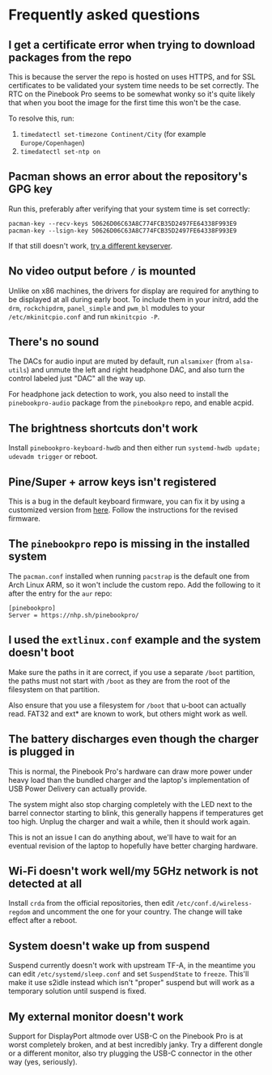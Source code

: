 # Frequently asked questions

## I get a certificate error when trying to download packages from the repo
This is because the server the repo is hosted on uses HTTPS, and for SSL certificates to be validated your system time needs to be set correctly. The RTC on the Pinebook Pro seems to be somewhat wonky so it's quite likely that when you boot the image for the first time this won't be the case.

To resolve this, run:
  1. `timedatectl set-timezone Continent/City` (for example `Europe/Copenhagen`)
  2. `timedatectl set-ntp on`

## Pacman shows an error about the repository's GPG key
Run this, preferably after verifying that your system time is set correctly:
```
pacman-key --recv-keys 50626D06C63A8C774FCB35D2497FE64338F993E9
pacman-key --lsign-key 50626D06C63A8C774FCB35D2497FE64338F993E9
```
If that still doesn't work, [try a different keyserver](https://wiki.archlinux.org/title/GnuPG#Key_servers).

## No video output before `/` is mounted
Unlike on x86 machines, the drivers for display are required for anything to be displayed at all during early boot. To include them in your initrd, add the `drm`, `rockchipdrm`, `panel_simple` and `pwm_bl` modules to your `/etc/mkinitcpio.conf` and run `mkinitcpio -P`.

## There's no sound
The DACs for audio input are muted by default, run `alsamixer` (from `alsa-utils`) and unmute the left and right headphone DAC, and also turn the control labeled just "DAC" all the way up.

For headphone jack detection to work, you also need to install the `pinebookpro-audio` package from the `pinebookpro` repo, and enable acpid.

## The brightness shortcuts don't work
Install `pinebookpro-keyboard-hwdb` and then either run `systemd-hwdb update; udevadm trigger` or reboot.

## Pine/Super + arrow keys isn't registered
This is a bug in the default keyboard firmware, you can fix it by using a customized version from [here](https://github.com/jackhumbert/pinebook-pro-keyboard-updater). Follow the instructions for the revised firmware.

## The `pinebookpro` repo is missing in the installed system
The `pacman.conf` installed when running `pacstrap` is the default one from Arch Linux ARM, so it won't include the custom repo. Add the following to it after the entry for the `aur` repo:
```
[pinebookpro]
Server = https://nhp.sh/pinebookpro/
```

## I used the `extlinux.conf` example and the system doesn't boot
Make sure the paths in it are correct, if you use a separate `/boot` partition, the paths must not start with `/boot` as they are from the root of the filesystem on that partition.

Also ensure that you use a filesystem for `/boot` that u-boot can actually read. FAT32 and ext\* are known to work, but others might work as well.

## The battery discharges even though the charger is plugged in
This is normal, the Pinebook Pro's hardware can draw more power under heavy load than the bundled charger and the laptop's implementation of USB Power Delivery can actually provide.

The system might also stop charging completely with the LED next to the barrel connector starting to blink, this generally happens if temperatures get too high. Unplug the charger and wait a while, then it should work again.

This is not an issue I can do anything about, we'll have to wait for an eventual revision of the laptop to hopefully have better charging hardware.

## Wi-Fi doesn't work well/my 5GHz network is not detected at all
Install `crda` from the official repositories, then edit `/etc/conf.d/wireless-regdom` and uncomment the one for your country. The change will take effect after a reboot.

## System doesn't wake up from suspend
Suspend currently doesn't work with upstream TF-A, in the meantime you can edit `/etc/systemd/sleep.conf` and set `SuspendState` to `freeze`. This'll make it use s2idle instead which isn't "proper" suspend but will work as a temporary solution until suspend is fixed.

## My external monitor doesn't work
Support for DisplayPort altmode over USB-C on the Pinebook Pro is at worst completely broken, and at best incredibly janky. Try a different dongle or a different monitor, also try plugging the USB-C connector in the other way (yes, seriously).
